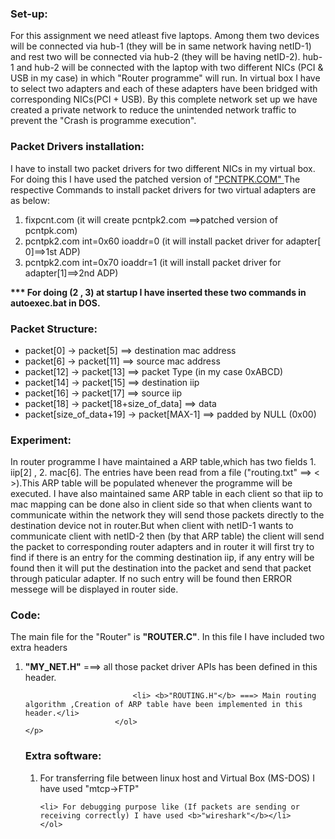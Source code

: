 <h3>Set-up:</h3> 
<p>
	For this assignment we need atleast five laptops. Among them two devices will be connected via hub-1 (they will be in same network having netID-1) and rest two will be connected via hub-2 (they will be having netID-2). hub-1 and hub-2 will be connected with the laptop with two different NICs (PCI & USB in my case) in which "Router programme" will run. In virtual box I have to select two adapters and each of these adapters have been bridged with corresponding NICs(PCI + USB). By this complete network set up we have created a private network to reduce the unintended network traffic to prevent the "Crash is programme execution".</p>

<h3>Packet Drivers installation:</h3>
	<p>
		I have to install two packet drivers for two different NICs in my virtual box. For doing this I have used the patched version of <a href="http://unix.oppserver.net/vmware/unix/fixpcnt.com">"PCNTPK.COM" </a> The respective Commands to install packet drivers for two virtual adapters are as below:
		<ol>
			<li> fixpcnt.com  (it will create pcntpk2.com ==>patched version of pcntpk.com)</li>
			<li> pcntpk2.com int=0x60 ioaddr=0 (it will install packet driver for    adapter[			0]==>1st ADP)</li>
			<li> pcntpk2.com int=0x70 ioaddr=1 (it will install packet driver for adapter[1]==>2nd ADP)</li>
		</ol>
		<b>*** For doing (2 , 3) at startup I have inserted these two commands in autoexec.bat in 		DOS.</b>
	</p>

<h3>Packet Structure:</h3>
		<ul>
			<li> packet[0] -> packet[5] ==> destination mac address</li>
			<li> packet[6] -> packet[11] ==> source mac address</li>
			<li> packet[12] -> packet[13] ==> packet Type (in my case 0xABCD)</li>
			<li> packet[14] -> packet[15] ==> destination iip</li>
			<li> packet[16] -> packet[17] ==> source iip</li>
			<li> packet[18] -> packet[18+size_of_data] ==> data</li>
			<li> packet[size_of_data+19] -> packet[MAX-1] ==> padded by NULL (0x00)</li>
		</ul>

<h3>Experiment:</h3>
	<p>	
	In router programme I have maintained a ARP table,which has two fields 1. iip[2] , 2. mac[6]. The entries have been read from a file ("routing.txt" ==> < <netID hostID> <mac> >).This ARP table will be populated whenever the programme will be executed. I have also maintained same ARP table in each client so that iip to mac mapping can be done also in client side so that when clients want to communicate within the network they will send those packets directly to the destination device not in router.But when client with netID-1 wants to communicate client with netID-2 then (by that ARP table) the client will send the packet to corresponding router adapters and in router it will first try to find if there is an entry for the comming destination iip, if any entry will be found then it will put the destination into the packet and send that packet through paticular adapter. If  no such entry will be found then ERROR messege will be displayed in router side.</p>

<h3>Code:</h3>
	<p>	
	The main file for the "Router" is <b>"ROUTER.C"</b>. In this file I have included two extra headers 
						<ol>              
	                        <li><b>"MY_NET.H"</b> ===> all those packet driver APIs has been defined in this header.</li>
	                          
	                        <li> <b>"ROUTING.H"</b> ===> Main routing algorithm ,Creation of ARP table have been implemented in this header.</li>
	                    </ol>
	</p>

<h3>Extra software:</h3>
	<ol>
	<li> For transferring file between linux host and Virtual Box (MS-DOS) I have used "mtcp->FTP"</li>

	<li> For debugging purpose like (If packets are sending or receiving correctly) I have used <b>"wireshark"</b></li>
	</ol>
